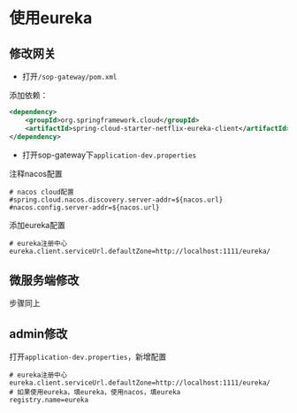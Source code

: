 # 使用eureka

## 修改网关

- 打开`/sop-gateway/pom.xml`

添加依赖：

```xml
<dependency>
    <groupId>org.springframework.cloud</groupId>
    <artifactId>spring-cloud-starter-netflix-eureka-client</artifactId>
</dependency>
```

- 打开sop-gateway下`application-dev.properties`

注释nacos配置

```properties
# nacos cloud配置
#spring.cloud.nacos.discovery.server-addr=${nacos.url}
#nacos.config.server-addr=${nacos.url}
```

添加eureka配置

```properties
# eureka注册中心
eureka.client.serviceUrl.defaultZone=http://localhost:1111/eureka/
```

## 微服务端修改

步骤同上

## admin修改

打开`application-dev.properties`，新增配置

```properties
# eureka注册中心
eureka.client.serviceUrl.defaultZone=http://localhost:1111/eureka/
# 如果使用eureka，填eureka，使用nacos，填eureka
registry.name=eureka
```

